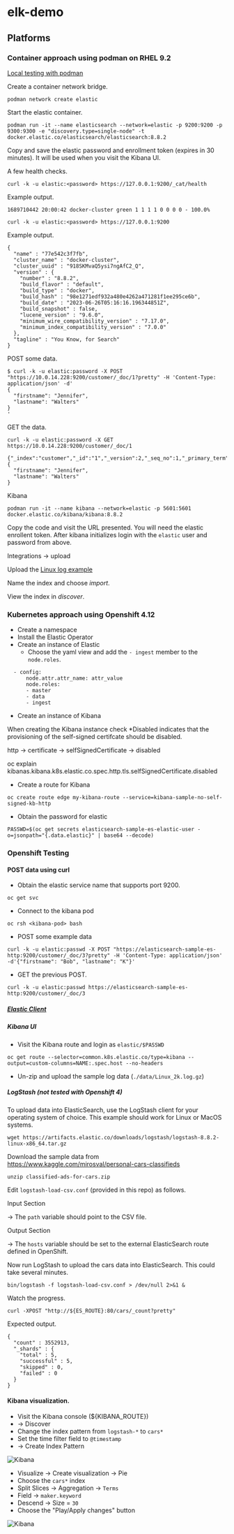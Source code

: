 # elk-demo

## Platforms 

### Container approach using podman on RHEL 9.2
[Local testing with podman](https://www.elastic.co/guide/en/elasticsearch/reference/current/run-elasticsearch-locally.html)

Create a container network bridge.
```
podman network create elastic
```

Start the elastic container.
```
podman run -it --name elasticsearch --network=elastic -p 9200:9200 -p 9300:9300 -e "discovery.type=single-node" -t docker.elastic.co/elasticsearch/elasticsearch:8.8.2
```
Copy and save the elastic password and enrollment token (expires in 30 minutes). It will be used when you visit the
Kibana UI.

A few health checks.
```
curl -k -u elastic:<password> https://127.0.0.1:9200/_cat/health
```

Example output.
```
1689710442 20:00:42 docker-cluster green 1 1 1 1 0 0 0 0 - 100.0%
```
```
curl -k -u elastic:<password> https://127.0.0.1:9200
```

Example output.
```
{
  "name" : "77e542c3f7fb",
  "cluster_name" : "docker-cluster",
  "cluster_uuid" : "918SKMvaQ5ysi7ngAfC2_Q",
  "version" : {
    "number" : "8.8.2",
    "build_flavor" : "default",
    "build_type" : "docker",
    "build_hash" : "98e1271edf932a480e4262a471281f1ee295ce6b",
    "build_date" : "2023-06-26T05:16:16.196344851Z",
    "build_snapshot" : false,
    "lucene_version" : "9.6.0",
    "minimum_wire_compatibility_version" : "7.17.0",
    "minimum_index_compatibility_version" : "7.0.0"
  },
  "tagline" : "You Know, for Search"
}
```

POST some data.
```
$ curl -k -u elastic:password -X POST "https://10.0.14.228:9200/customer/_doc/1?pretty" -H 'Content-Type: application/json' -d'
{
  "firstname": "Jennifer",
  "lastname": "Walters"
}
'
```

GET the data.
```
curl -k -u elastic:password -X GET https://10.0.14.228:9200/customer/_doc/1
```
```
{"_index":"customer","_id":"1","_version":2,"_seq_no":1,"_primary_term":1,"found":true,"_source":
{
  "firstname": "Jennifer",
  "lastname": "Walters"
}
```
Kibana
```
podman run -it --name kibana --network=elastic -p 5601:5601 docker.elastic.co/kibana/kibana:8.8.2

```
Copy the code and visit the URL presented. You will need the elastic enrollent token.
After kibana initializes login with the `elastic` user and password from above.

Integrations -> upload

Upload the [Linux log example](https://github.com/logpai/loghub/blob/master/Linux/Linux_2k.log)

Name the index and choose *import*.

View the index in *discover*.

### Kubernetes approach using Openshift 4.12

- Create a namespace
- Install the Elastic Operator
- Create an instance of Elastic
  - Choose the yaml view and add the `- ingest` member to the `node.roles`.

```
  - config:
      node.attr.attr_name: attr_value
      node.roles:
      - master
      - data
      - ingest
```

- Create an instance of Kibana

When creating the Kibana instance check *Disabled indicates that the provisioning of the 
self-signed certifcate should be disabled.

http -> certificate -> selfSignedCertificate -> disabled

oc explain kibanas.kibana.k8s.elastic.co.spec.http.tls.selfSignedCertificate.disabled

- Create a route for Kibana

```
oc create route edge my-kibana-route --service=kibana-sample-no-self-signed-kb-http
```

- Obtain the password for elastic


```
PASSWD=$(oc get secrets elasticsearch-sample-es-elastic-user -o=jsonpath="{.data.elastic}" | base64 --decode)
```

### Openshift Testing
#### POST data using curl

- Obtain the elastic service name that supports port 9200.
```
oc get svc
```

- Connect to the kibana pod
```
oc rsh <kibana-pod> bash
```

- POST some example data
```
curl -k -u elastic:passwd -X POST "https://elasticsearch-sample-es-http:9200/customer/_doc/3?pretty" -H 'Content-Type: application/json' -d'{"firstname": "Bob", "lastname": "K"}'
```
- GET the previous POST.
```
curl -k -u elastic:passwd https://elasticsearch-sample-es-http:9200/customer/_doc/3
```

##### [Elastic Client](https://www.elastic.co/guide/en/elasticsearch/client/python-api/current/overview.html)

##### Kibana UI
- Visit the Kibana route and login as `elastic/$PASSWD`

```
oc get route --selector=common.k8s.elastic.co/type=kibana --output=custom-columns=NAME:.spec.host --no-headers
```

- Un-zip and upload the sample log data (`./data/Linux_2k.log.gz`)

##### LogStash (not tested with Openshift 4)

To upload data into ElasticSearch, use the LogStash client for your operating system of choice. This
example should work for Linux or MacOS systems.

```
wget https://artifacts.elastic.co/downloads/logstash/logstash-8.8.2-linux-x86_64.tar.gz
```

Download the sample data from https://www.kaggle.com/mirosval/personal-cars-classifieds 

```
unzip classified-ads-for-cars.zip
```

Edit ```logstash-load-csv.conf``` (provided in this repo) as follows. 

Input Section

-> The ```path``` variable should point to the CSV file.

Output Section

-> The ```hosts``` variable should be set to the external ElasticSearch route defined in OpenShift.

Now run LogStash to upload the cars data into ElasticSearch. This could take several minutes.

```
bin/logstash -f logstash-load-csv.conf > /dev/null 2>&1 &
```

Watch the progress.

```
curl -XPOST "http://${ES_ROUTE}:80/cars/_count?pretty"
```

Expected output.

```
{
  "count" : 3552913,
  "_shards" : {
    "total" : 5,
    "successful" : 5,
    "skipped" : 0,
    "failed" : 0
  }
}
```

#### Kibana visualization.

* Visit the Kibana console (${KIBANA_ROUTE})
* -> Discover
* Change the index pattern from ```logstash-*``` to ```cars*```
* Set the time filter field to ```@timestamp```
* -> Create Index Pattern

![Kibana](images/index.png)

* Visualize -> Create visualization -> Pie
* Choose the ```cars*``` index
* Split Slices -> Aggregation -> ```Terms```
* Field -> ```maker.keyword```
* Descend -> Size = ```30```
* Choose the "Play/Apply changes" button

![Kibana](images/top30.png)

